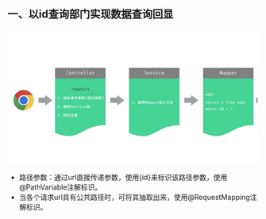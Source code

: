 ## 一、以id查询部门实现数据查询回显
![1748767832150](image/04.修改部门/1748767832150.png)
* 路径参数：通过url直接传递参数，使用{id}来标识该路径参数，使用@PathVariable注解标识。
* 当各个请求url具有公共路径时，可将其抽取出来，使用@RequestMapping注解标识。